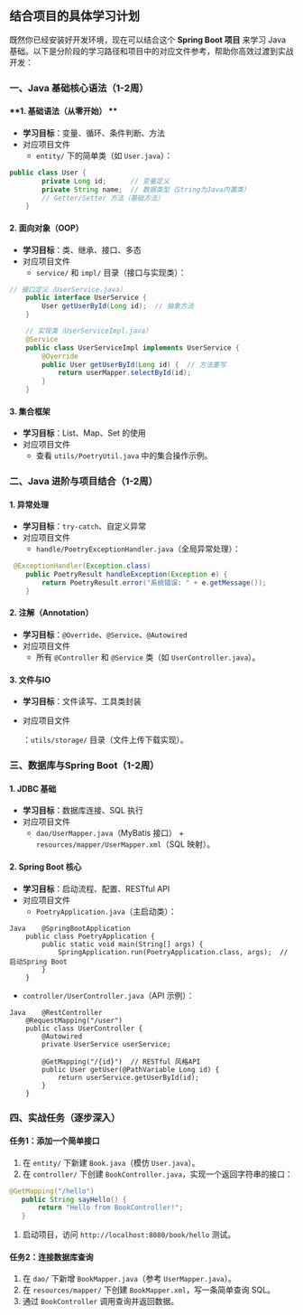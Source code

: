 ## 结合项目的具体学习计划

既然你已经安装好开发环境，现在可以结合这个 **Spring Boot 项目** 来学习 Java 基础。以下是分阶段的学习路径和项目中的对应文件参考，帮助你高效过渡到实战开发：

### **一、Java 基础核心语法（1-2周）**

#### **1. 基础语法（从零开始） **

- **学习目标**：变量、循环、条件判断、方法
- 对应项目文件
  - `entity/` 下的简单类（如 `User.java`）：

```java
public class User {
        private Long id;      // 变量定义
        private String name;  // 数据类型（String为Java内置类）
        // Getter/Setter 方法（基础方法）
    }
```

#### **2. 面向对象（OOP）**

- **学习目标**：类、继承、接口、多态
- 对应项目文件
  - `service/` 和 `impl/` 目录（接口与实现类）：

```java
// 接口定义（UserService.java）
    public interface UserService {
        User getUserById(Long id);  // 抽象方法
    }

    // 实现类（UserServiceImpl.java）
    @Service
    public class UserServiceImpl implements UserService {
        @Override
        public User getUserById(Long id) {  // 方法重写
            return userMapper.selectById(id);
        }
    }
```

#### **3. 集合框架**

- **学习目标**：List、Map、Set 的使用
- 对应项目文件
  - 查看 `utils/PoetryUtil.java` 中的集合操作示例。

### **二、Java 进阶与项目结合（1-2周）**

#### **1. 异常处理**

- **学习目标**：`try-catch`、自定义异常
- 对应项目文件
  - `handle/PoetryExceptionHandler.java`（全局异常处理）：

```java
 @ExceptionHandler(Exception.class)
    public PoetryResult handleException(Exception e) {
        return PoetryResult.error("系统错误: " + e.getMessage());
    }
```

#### **2. 注解（Annotation）**

- **学习目标**：`@Override`、`@Service`、`@Autowired`
- 对应项目文件
  - 所有 `@Controller` 和 `@Service` 类（如 `UserController.java`）。

#### **3. 文件与IO**

- **学习目标**：文件读写、工具类封装

- 对应项目文件

  ：`utils/storage/` 目录（文件上传下载实现）。

### **三、数据库与Spring Boot（1-2周）**

#### **1. JDBC 基础**

- **学习目标**：数据库连接、SQL 执行
- 对应项目文件
  - `dao/UserMapper.java`（MyBatis 接口） + `resources/mapper/UserMapper.xml`（SQL 映射）。

#### **2. Spring Boot 核心**

- **学习目标**：启动流程、配置、RESTful API
- 对应项目文件
  - `PoetryApplication.java`（主启动类）：

```
Java    @SpringBootApplication
    public class PoetryApplication {
        public static void main(String[] args) {
            SpringApplication.run(PoetryApplication.class, args);  // 启动Spring Boot
        }
    }
```

- `controller/UserController.java`（API 示例）：

```
Java    @RestController
    @RequestMapping("/user")
    public class UserController {
        @Autowired
        private UserService userService;

        @GetMapping("/{id}")  // RESTful 风格API
        public User getUser(@PathVariable Long id) {
            return userService.getUserById(id);
        }
    }
```

### **四、实战任务（逐步深入）**

#### **任务1：添加一个简单接口**

1. 在 `entity/` 下新建 `Book.java`（模仿 `User.java`）。
2. 在 `controller/` 下创建 `BookController.java`，实现一个返回字符串的接口：

```java
@GetMapping("/hello")
   public String sayHello() {
       return "Hello from BookController!";
   }
```

1. 启动项目，访问 `http://localhost:8080/book/hello` 测试。

#### **任务2：连接数据库查询**

1. 在 `dao/` 下新增 `BookMapper.java`（参考 `UserMapper.java`）。
2. 在 `resources/mapper/` 下创建 `BookMapper.xml`，写一条简单查询 SQL。
3. 通过 `BookController` 调用查询并返回数据。